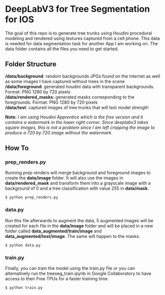 # DeepLabV3 for Tree Segmentation for IOS

The goal of this repo is to generate tree trunks using Houdini procedural modeling and rendered using textures captured from a cell phone. This data is needed for data segmentation task for another App I am working on. The data folder contains all the files you need to get started.

## Folder Structure
**/data/background**: random backgrounds JPGs found on the internet as well as some images I have captured without trees in the scene  
**/data/foreground**: generated houdini data with transparent backgrounds. Format: PNG 1280 by 720 pixels  
**/data/rendered_masks**: generated masks  corresponding to the foregrounds. Format: PNG 1280 by 720 pixels  
**/data/test**: captured images of tree trunks that will test model strength

**Note:** _I am using Houdini Apprentice which is the free version and it contains a watermark in the lower right corner. Since deeplabv3 takes square images, this is not a problem since I am left cropping the image to produce a 720 by 720 image without the watermark._

## How To
### prep_renders.py
Running prep renders will merge background and foreground images to create the **data/image** folder. It will also use the images in **data/rendered_mask** and transform them into a grayscale image with a background of 0 and a tree classification with value 255 in **data/mask**.
```
$ python prep_renders.py
```

### data.py
Run this file afterwards to augment the data, 5 augmented images will be created for each file in the **data/image** folder and will be placed in a new folder called **data_augmented/train/image** and **data_augmented/test/image**. The same will happen to the masks.
```
$ python data.py
```

### train.py
Finally, you can train the model using the train.py file or you can alternatively run the treeseg_train.ipynb in Google Collaboratory to have access to their Free TPUs for a faster training time.
```
$ python train.py
```

